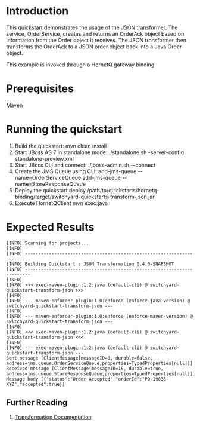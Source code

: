 Introduction
============
This quickstart demonstrates the usage of the JSON transformer.  The service, OrderService, 
creates and returns an OrderAck object based on information from the Order object it receives.
The JSON transformer then transforms the OrderAck to a JSON order object back into a Java Order 
object.

This example is invoked through a HornetQ gateway binding.

Prerequisites
=============
Maven

Running the quickstart
======================
1. Build the quickstart:
    mvn clean install
2. Start JBoss AS 7 in standalone mode:
     ./standalone.sh -server-config standalone-preview.xml
3. Start JBoss CLI and connect: 
    ./jboss-admin.sh --connect
4. Create the JMS Queue using CLI:
    add-jms-queue --name=OrderServiceQueue
    add-jms-queue --name=StoreResponseQueue
5. Deploy the quickstart
     deploy  /path/to/quickstarts/hornetq-binding/target/switchyard-quickstarts-transform-json.jar
6. Execute HornetQClient
    mvn exec:java 

Expected Results
================
```
[INFO] Scanning for projects...
[INFO]                                                                         
[INFO] ------------------------------------------------------------------------
[INFO] Building Quickstart : JSON Transformation 0.4.0-SNAPSHOT
[INFO] ------------------------------------------------------------------------
[INFO] 
[INFO] >>> exec-maven-plugin:1.2:java (default-cli) @ switchyard-quickstart-transform-json >>>
[INFO] 
[INFO] --- maven-enforcer-plugin:1.0:enforce (enforce-java-version) @ switchyard-quickstart-transform-json ---
[INFO] 
[INFO] --- maven-enforcer-plugin:1.0:enforce (enforce-maven-version) @ switchyard-quickstart-transform-json ---
[INFO] 
[INFO] <<< exec-maven-plugin:1.2:java (default-cli) @ switchyard-quickstart-transform-json <<<
[INFO] 
[INFO] --- exec-maven-plugin:1.2:java (default-cli) @ switchyard-quickstart-transform-json ---
Sent message [ClientMessage[messageID=0, durable=false, address=jms.queue.OrderServiceQueue,properties=TypedProperties[null]]]
Received message [ClientMessage[messageID=16, durable=true, address=jms.queue.StoreResponseQueue,properties=TypedProperties[null]]]
Message body [{"status":"Order Accepted","orderId":"PO-19838-XYZ","accepted":true}]
```



## Further Reading

1. [Transformation Documentation](https://docs.jboss.org/author/display/SWITCHYARD/Transformation)

